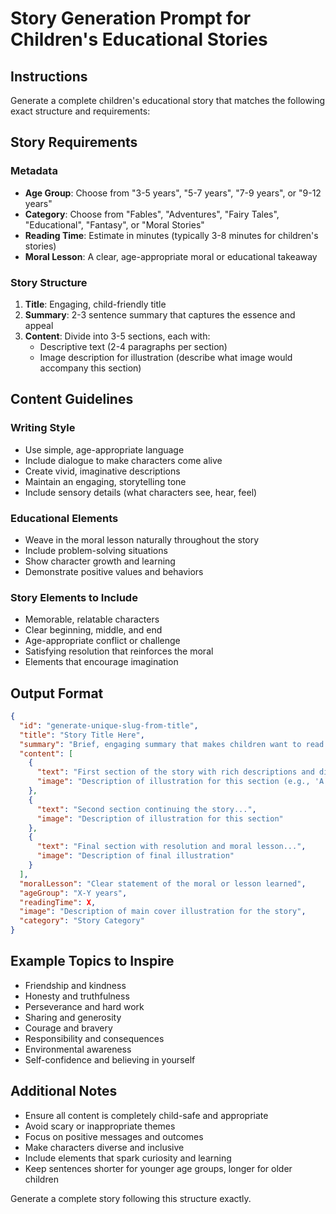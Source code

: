 # Story Generation Prompt for Children's Educational Stories

## Instructions
Generate a complete children's educational story that matches the following exact structure and requirements:

## Story Requirements

### Metadata
- **Age Group**: Choose from "3-5 years", "5-7 years", "7-9 years", or "9-12 years"
- **Category**: Choose from "Fables", "Adventures", "Fairy Tales", "Educational", "Fantasy", or "Moral Stories"
- **Reading Time**: Estimate in minutes (typically 3-8 minutes for children's stories)
- **Moral Lesson**: A clear, age-appropriate moral or educational takeaway

### Story Structure
1. **Title**: Engaging, child-friendly title
2. **Summary**: 2-3 sentence summary that captures the essence and appeal
3. **Content**: Divide into 3-5 sections, each with:
   - Descriptive text (2-4 paragraphs per section)
   - Image description for illustration (describe what image would accompany this section)

## Content Guidelines

### Writing Style
- Use simple, age-appropriate language
- Include dialogue to make characters come alive
- Create vivid, imaginative descriptions
- Maintain an engaging, storytelling tone
- Include sensory details (what characters see, hear, feel)

### Educational Elements
- Weave in the moral lesson naturally throughout the story
- Include problem-solving situations
- Show character growth and learning
- Demonstrate positive values and behaviors

### Story Elements to Include
- Memorable, relatable characters
- Clear beginning, middle, and end
- Age-appropriate conflict or challenge
- Satisfying resolution that reinforces the moral
- Elements that encourage imagination

## Output Format

```json
{
  "id": "generate-unique-slug-from-title",
  "title": "Story Title Here",
  "summary": "Brief, engaging summary that makes children want to read the story...",
  "content": [
    {
      "text": "First section of the story with rich descriptions and dialogue...",
      "image": "Description of illustration for this section (e.g., 'A cheerful rabbit wearing a red vest standing at the edge of a colorful garden')"
    },
    {
      "text": "Second section continuing the story...",
      "image": "Description of illustration for this section"
    },
    {
      "text": "Final section with resolution and moral lesson...",
      "image": "Description of final illustration"
    }
  ],
  "moralLesson": "Clear statement of the moral or lesson learned",
  "ageGroup": "X-Y years",
  "readingTime": X,
  "image": "Description of main cover illustration for the story",
  "category": "Story Category"
}
```

## Example Topics to Inspire
- Friendship and kindness
- Honesty and truthfulness  
- Perseverance and hard work
- Sharing and generosity
- Courage and bravery
- Responsibility and consequences
- Environmental awareness
- Self-confidence and believing in yourself

## Additional Notes
- Ensure all content is completely child-safe and appropriate
- Avoid scary or inappropriate themes
- Focus on positive messages and outcomes
- Make characters diverse and inclusive
- Include elements that spark curiosity and learning
- Keep sentences shorter for younger age groups, longer for older children

Generate a complete story following this structure exactly.